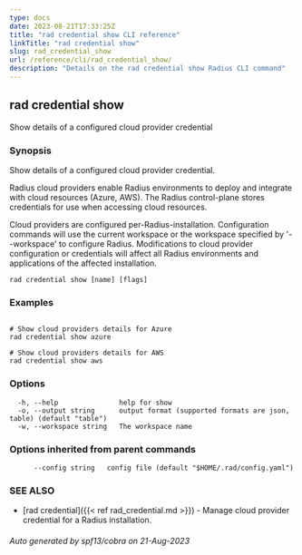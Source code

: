 ```yaml
---
type: docs
date: 2023-08-21T17:33:25Z
title: "rad credential show CLI reference"
linkTitle: "rad credential show"
slug: rad_credential_show
url: /reference/cli/rad_credential_show/
description: "Details on the rad credential show Radius CLI command"
---
```

## rad credential show

Show details of a configured cloud provider credential

### Synopsis

Show details of a configured cloud provider credential.

Radius cloud providers enable Radius environments to deploy and integrate with cloud resources (Azure, AWS).
The Radius control-plane stores credentials for use when accessing cloud resources.

Cloud providers are configured per-Radius-installation. Configuration commands will use the current workspace
or the workspace specified by '--workspace' to configure Radius. Modifications to cloud provider configuration
or credentials will affect all Radius environments and applications of the affected installation.

```
rad credential show [name] [flags]
```

### Examples

```

# Show cloud providers details for Azure
rad credential show azure

# Show cloud providers details for AWS
rad credential show aws

```

### Options

```
  -h, --help               help for show
  -o, --output string      output format (supported formats are json, table) (default "table")
  -w, --workspace string   The workspace name
```

### Options inherited from parent commands

```
      --config string   config file (default "$HOME/.rad/config.yaml")
```

### SEE ALSO

* [rad credential]({{< ref rad_credential.md >}})	 - Manage cloud provider credential for a Radius installation.

###### Auto generated by spf13/cobra on 21-Aug-2023
